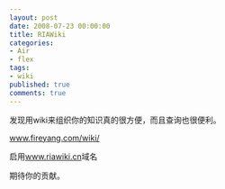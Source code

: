 ```yaml
---
layout: post
date: 2008-07-23 00:00:00
title: RIAWiki
categories:
- Air
- flex
tags:
- wiki
published: true
comments: true
---
```

<p>发现用wiki来组织你的知识真的很方便，而且查询也很便利。</p>

<p><a href="http://www.fireyang.com/wiki/" target="_blank">www.fireyang.com/wiki/</a></p>

<p>启用<a href="http://www.riawiki.cn" target="_blank">www.riawiki.cn</a>域名</p>

<p>期待你的贡献。</p>
